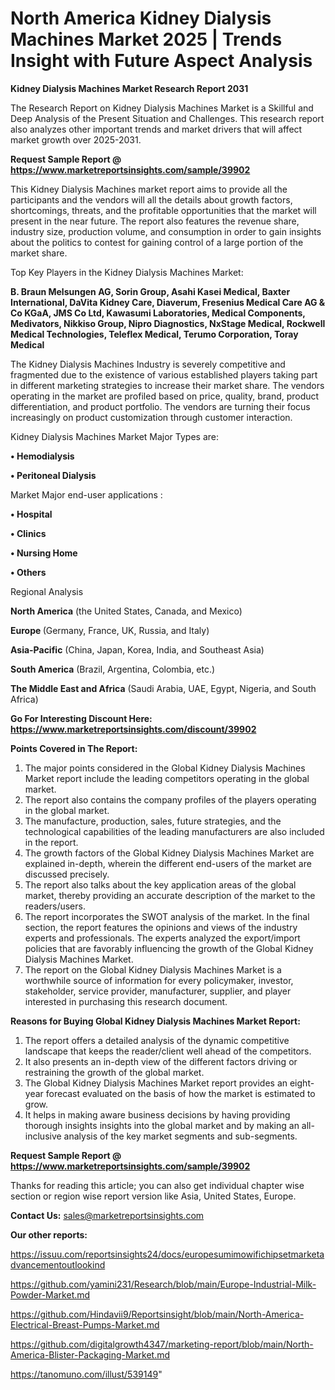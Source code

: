 # North America Kidney Dialysis Machines Market 2025 | Trends Insight with Future Aspect Analysis

<strong>Kidney Dialysis Machines Market Research Report 2031</strong>

The Research Report on Kidney Dialysis Machines Market is a Skillful and Deep Analysis of the Present Situation and Challenges. This research report also analyzes other important trends and market drivers that will affect market growth over 2025-2031.

<strong>Request Sample Report @ <a href=https://www.marketreportsinsights.com/sample/39902>https://www.marketreportsinsights.com/sample/39902</a></strong>

This Kidney Dialysis Machines market report aims to provide all the participants and the vendors will all the details about growth factors, shortcomings, threats, and the profitable opportunities that the market will present in the near future. The report also features the revenue share, industry size, production volume, and consumption in order to gain insights about the politics to contest for gaining control of a large portion of the market share.

Top Key Players in the Kidney Dialysis Machines Market:

<strong>B. Braun Melsungen AG, Sorin Group, Asahi Kasei Medical, Baxter International, DaVita Kidney Care, Diaverum, Fresenius Medical Care AG & Co KGaA, JMS Co Ltd, Kawasumi Laboratories, Medical Components, Medivators, Nikkiso Group, Nipro Diagnostics, NxStage Medical, Rockwell Medical Technologies, Teleflex Medical, Terumo Corporation, Toray Medical</strong>

The Kidney Dialysis Machines Industry is severely competitive and fragmented due to the existence of various established players taking part in different marketing strategies to increase their market share. The vendors operating in the market are profiled based on price, quality, brand, product differentiation, and product portfolio. The vendors are turning their focus increasingly on product customization through customer interaction.

Kidney Dialysis Machines Market Major Types are:

<strong>•  Hemodialysis

•  Peritoneal Dialysis</strong>

Market Major end-user applications :

<strong>•  Hospital

•  Clinics

•  Nursing Home

•  Others</strong>

Regional Analysis

</u><strong><b>North America</b></strong> (the United States, Canada, and Mexico)

<strong><b>Europe </b></strong>(Germany, France, UK, Russia, and Italy)

<strong><b>Asia-Pacific</b></strong> (China, Japan, Korea, India, and Southeast Asia)

<strong><b>South America</b></strong> (Brazil, Argentina, Colombia, etc.)

<strong><b>The Middle East and Africa</b></strong> (Saudi Arabia, UAE, Egypt, Nigeria, and South Africa)

<strong>Go For Interesting Discount Here: <a href=https://www.marketreportsinsights.com/discount/39902>https://www.marketreportsinsights.com/discount/39902</a></strong>

<strong>Points Covered in The Report:</strong>
<ol>
  <li>The major points considered in the Global Kidney Dialysis Machines Market report include the leading competitors operating in the global market.</li>
  <li>The report also contains the company profiles of the players operating in the global market.</li>
  <li>The manufacture, production, sales, future strategies, and the technological capabilities of the leading manufacturers are also included in the report.</li>
  <li>The growth factors of the Global Kidney Dialysis Machines Market are explained in-depth, wherein the different end-users of the market are discussed precisely.</li>
  <li>The report also talks about the key application areas of the global market, thereby providing an accurate description of the market to the readers/users.</li>
  <li>The report incorporates the SWOT analysis of the market. In the final section, the report features the opinions and views of the industry experts and professionals. The experts analyzed the export/import policies that are favorably influencing the growth of the Global Kidney Dialysis Machines Market.</li>
  <li>The report on the Global Kidney Dialysis Machines Market is a worthwhile source of information for every policymaker, investor, stakeholder, service provider, manufacturer, supplier, and player interested in purchasing this research document.</li>
</ol>
<strong>Reasons for Buying Global Kidney Dialysis Machines Market Report:</strong>

<ol>
  <li>The report offers a detailed analysis of the dynamic competitive landscape that keeps the reader/client well ahead of the competitors.</li>
  <li>It also presents an in-depth view of the different factors driving or restraining the growth of the global market.</li>
  <li>The Global Kidney Dialysis Machines Market report provides an eight-year forecast evaluated on the basis of how the market is estimated to grow.</li>
  <li>It helps in making aware business decisions by having providing thorough insights insights into the global market and by making an all-inclusive analysis of the key market segments and sub-segments.</li>
</ol>
<strong>Request Sample Report @ <a href=https://www.marketreportsinsights.com/sample/39902>https://www.marketreportsinsights.com/sample/39902</a></strong>


Thanks for reading this article; you can also get individual chapter wise section or region wise report version like Asia, United States, Europe.

<strong>Contact Us:</strong>
sales@marketreportsinsights.com

<strong>Our other reports:</strong>

<a href=https://issuu.com/reportsinsights24/docs/europesumimowifichipsetmarketadvancementoutlookind>https://issuu.com/reportsinsights24/docs/europesumimowifichipsetmarketadvancementoutlookind</a>

<a href=https://github.com/yamini231/Research/blob/main/Europe-Industrial-Milk-Powder-Market.md>https://github.com/yamini231/Research/blob/main/Europe-Industrial-Milk-Powder-Market.md</a>

<a href=https://github.com/Hindavii9/Reportsinsight/blob/main/North-America-Electrical-Breast-Pumps-Market.md>https://github.com/Hindavii9/Reportsinsight/blob/main/North-America-Electrical-Breast-Pumps-Market.md</a>

<a href=https://github.com/digitalgrowth4347/marketing-report/blob/main/North-America-Blister-Packaging-Market.md>https://github.com/digitalgrowth4347/marketing-report/blob/main/North-America-Blister-Packaging-Market.md</a>

<a href=https://tanomuno.com/illust/539149>https://tanomuno.com/illust/539149</a>"
